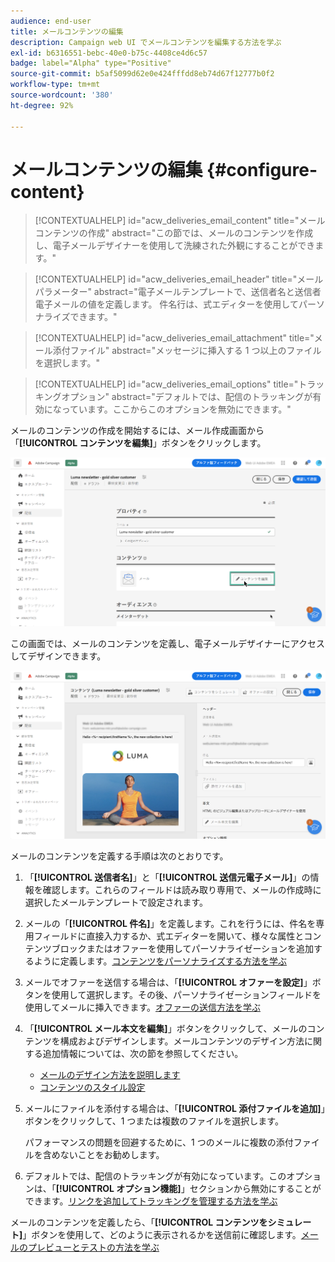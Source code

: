 ```yaml
---
audience: end-user
title: メールコンテンツの編集
description: Campaign web UI でメールコンテンツを編集する方法を学ぶ
exl-id: b6316551-bebc-40e0-b75c-4408ce4d6c57
badge: label="Alpha" type="Positive"
source-git-commit: b5af5099d62e0e424fffdd8eb74d67f12777b0f2
workflow-type: tm+mt
source-wordcount: '380'
ht-degree: 92%

---
```


# メールコンテンツの編集 {#configure-content}

>[!CONTEXTUALHELP]
>id="acw_deliveries_email_content"
>title="メールコンテンツの作成"
>abstract="この節では、メールのコンテンツを作成し、電子メールデザイナーを使用して洗練された外観にすることができます。"

>[!CONTEXTUALHELP]
>id="acw_deliveries_email_header"
>title="メールパラメーター"
>abstract="電子メールテンプレートで、送信者名と送信者電子メールの値を定義します。 件名行は、式エディターを使用してパーソナライズできます。"

>[!CONTEXTUALHELP]
>id="acw_deliveries_email_attachment"
>title="メール添付ファイル"
>abstract="メッセージに挿入する 1 つ以上のファイルを選択します。"

>[!CONTEXTUALHELP]
>id="acw_deliveries_email_options"
>title="トラッキングオプション"
>abstract="デフォルトでは、配信のトラッキングが有効になっています。ここからこのオプションを無効にできます。"

メールのコンテンツの作成を開始するには、メール作成画面から「**[!UICONTROL コンテンツを編集]**」ボタンをクリックします。

![](assets/edit-content.png)

この画面では、メールのコンテンツを定義し、電子メールデザイナーにアクセスしてデザインできます。

![](assets/content-dashboard.png)

メールのコンテンツを定義する手順は次のとおりです。

1. 「**[!UICONTROL 送信者名]**」と「**[!UICONTROL 送信元電子メール]**」の情報を確認します。これらのフィールドは読み取り専用で、メールの作成時に選択したメールテンプレートで設定されます。

1. メールの「**[!UICONTROL 件名]**」を定義します。これを行うには、件名を専用フィールドに直接入力するか、式エディターを開いて、様々な属性とコンテンツブロックまたはオファーを使用してパーソナライゼーションを追加するように定義します。[コンテンツをパーソナライズする方法を学ぶ](../personalization/personalize.md)

1. メールでオファーを送信する場合は、「**[!UICONTROL オファーを設定]**」ボタンを使用して選択します。その後、パーソナライゼーションフィールドを使用してメールに挿入できます。[オファーの送信方法を学ぶ](offers.md)

1. 「**[!UICONTROL メール本文を編集]**」ボタンをクリックして、メールのコンテンツを構成およびデザインします。メールコンテンツのデザイン方法に関する追加情報については、次の節を参照してください。

   * [メールのデザイン方法を説明します](create-email-content.md)
   * [コンテンツのスタイル設定](get-started-email-style.md)

1. メールにファイルを添付する場合は、「**[!UICONTROL 添付ファイルを追加]**」ボタンをクリックして、1 つまたは複数のファイルを選択します。

   パフォーマンスの問題を回避するために、1 つのメールに複数の添付ファイルを含めないことをお勧めします。

   <!--limitation on size + number of files?-->

1. デフォルトでは、配信のトラッキングが有効になっています。このオプションは、「**[!UICONTROL オプション機能]**」セクションから無効にすることができます。[リンクを追加してトラッキングを管理する方法を学ぶ](message-tracking.md)

メールのコンテンツを定義したら、「**[!UICONTROL コンテンツをシミュレート]**」ボタンを使用して、どのように表示されるかを送信前に確認します。[メールのプレビューとテストの方法を学ぶ](../preview-test/preview-test.md)
